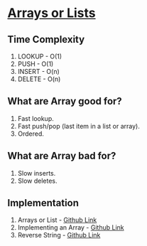 # [Arrays or Lists](Python%20List)

## Time Complexity

1. LOOKUP - O(1)
2. PUSH - O(1)
3. INSERT - O(n)
4. DELETE - O(n)

## What are Array good for?

1. Fast lookup.
2. Fast push/pop (last item in a list or array).
3. Ordered.

## What are Array bad for?

1. Slow inserts.
2. Slow deletes.

## Implementation

1. Arrays or List - [Github Link](https://github.com/grandeurkoe/data-structures-and-algorithms/tree/c651da944dc46d5321d4a69ea3a45c9c95fbeeb7/data-structures/arrays-or-lists/arrays-or-lists)
2. Implementing an Array - [Github Link](https://github.com/grandeurkoe/data-structures-and-algorithms/tree/ff55371da841b5f52588fdfbb6bdde081efb7ebf/data-structures/arrays-or-lists/implementing-an-array)
3. Reverse String - [Github Link](https://github.com/grandeurkoe/data-structures-and-algorithms/tree/912024d64a32c74b25099a2d21ca255ed02c5e7e/data-structures/arrays-or-lists/reverse-a-string)